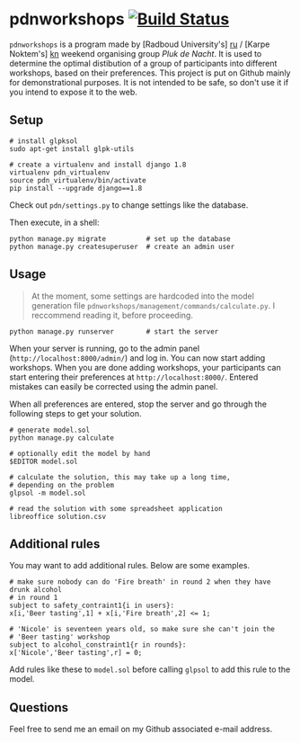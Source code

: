 # pdnworkshops [![Build Status](https://travis-ci.org/dsprenkels/pdnworkshops.svg?branch=master)](https://travis-ci.org/dsprenkels/pdnworkshops)

`pdnworkshops` is a program made by [Radboud University's] [ru] / [Karpe Noktem's] [kn] weekend organising group _Pluk de Nacht_. It is used to determine the optimal distibution of a group of participants into different workshops, based on their preferences. This project is put on Github mainly for demonstrational purposes. It is not intended to be safe, so don't use it if you intend to expose it to the web.

[ru]: http://www.ru.nl/introductie/
[kn]: https://karpenoktem.nl/

## Setup

```shell
# install glpksol
sudo apt-get install glpk-utils

# create a virtualenv and install django 1.8
virtualenv pdn_virtualenv
source pdn_virtualenv/bin/activate
pip install --upgrade django==1.8
```

Check out `pdn/settings.py` to change settings like the database.

Then execute, in a shell:
```shell
python manage.py migrate          # set up the database
python manage.py createsuperuser  # create an admin user
```

## Usage

> At the moment, some settings are hardcoded into the model generation file
> `pdnworkshops/management/commands/calculate.py`. I reccommend reading it,
> before proceeding.

```shell
python manage.py runserver        # start the server
```

When your server is running, go to the admin panel (`http://localhost:8000/admin/`) and log in. You can now start adding workshops. When you are done adding workshops, your participants can start entering their preferences at `http://localhost:8000/`. Entered mistakes can easily be corrected using the admin panel.

When all preferences are entered, stop the server and go through the following steps to get your solution.

```shell
# generate model.sol
python manage.py calculate

# optionally edit the model by hand
$EDITOR model.sol

# calculate the solution, this may take up a long time,
# depending on the problem
glpsol -m model.sol

# read the solution with some spreadsheet application
libreoffice solution.csv
```

## Additional rules

You may want to add additional rules. Below are some examples.

```ampl
# make sure nobody can do 'Fire breath' in round 2 when they have drunk alcohol
# in round 1
subject to safety_contraint1{i in users}:
x[i,'Beer tasting',1] + x[i,'Fire breath',2] <= 1;

# 'Nicole' is seventeen years old, so make sure she can't join the
# 'Beer tasting' workshop
subject to alcohol_constraint1{r in rounds}:
x['Nicole','Beer tasting',r] = 0;

```

Add rules like these to `model.sol` before calling `glpsol` to add this rule to the model.

## Questions

Feel free to send me an email on my Github associated e-mail address.
